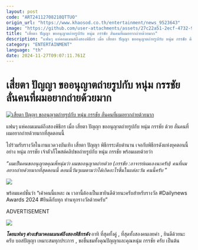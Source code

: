 ```yaml
---
layout: post
code: "ART24112708218QTTUO"
origin_url: "https://www.khaosod.co.th/entertainment/news_9523643"
image: "https://github.com/user-attachments/assets/27c22a51-2ecf-4732-9fda-9db46d918e13"
title: "เสี่ยตา ปัญญา ขออนุญาตถ่ายรูปกับ หนุ่ม กรรชัย ลั่นคนที่ผมอยากถ่ายด้วยมาก"
description: "แฟนๆ แห่คอมเมนต์ถึงสองพิธีกร เมื่อ เสี่ยตา ปัญญา ขออนุญาตถ่ายรูปกับ หนุ่ม กรรชัย ด้วย ลั่นคนที่ผมอยากถ่ายด้วยมากที่สุดตอนนี้ ไปร่วมรับรางวัลในงานแวดวง"
category: "ENTERTAINMENT"
language: "th"
date: 2024-11-27T09:07:11.761Z
---
```


# เสี่ยตา ปัญญา ขออนุญาตถ่ายรูปกับ หนุ่ม กรรชัย ลั่นคนที่ผมอยากถ่ายด้วยมาก

[![เสี่ยตา ปัญญา ขออนุญาตถ่ายรูปกับ หนุ่ม กรรชัย ลั่นคนที่ผมอยากถ่ายด้วยมาก](https://www.khaosod.co.th/wpapp/uploads/2024/11/phanyakanchai2711679998.jpg "เสี่ยตา ปัญญา ขออนุญาตถ่ายรูปกับ หนุ่ม กรรชัย ลั่นคนที่ผมอยากถ่ายด้วยมาก")](https://www.khaosod.co.th/wpapp/uploads/2024/11/phanyakanchai2711679998.jpg)

แฟนๆ แห่คอมเมนต์ถึงสองพิธีกร เมื่อ เสี่ยตา ปัญญา ขออนุญาตถ่ายรูปกับ หนุ่ม กรรชัย ด้วย ลั่นคนที่ผมอยากถ่ายด้วยมากที่สุดตอนนี้

ไปร่วมรับรางวัลในงานแวดวงบันเทิง เสี่ยตา ปัญญา พิธีกรระดับตำนาน เจอกับพิธีกรดังแห่งยุคตอนนี้อย่าง หนุ่ม กรรชัย เจ้าตัวก็โพสต์คลิปขอถ่ายรูปกับ หนุ่ม กรรชัย พร้อมเผยด้วยว่า

_“ผมเป็นคนขออนุญาตคุณพี่หนุ่มว่า ผมขออนุญาตถ่ายด้วย (กรรชัย :อาจารย์ผมเองนะครับ) คนที่ผมอยากถ่ายด้วยมากที่สุดตอนนี้ ตอนนี้วันๆผมตามว่าได้เกิดอะไรขึ้นในแต่ละวัน คนนี้ครับ ”_

[![](https://www.khaosod.co.th/wpapp/uploads/2024/11/phanyakanchai2711671.jpg)](https://www.khaosod.co.th/wpapp/uploads/2024/11/phanyakanchai2711671.jpg)

พร้อมแคปชั่นว่า “เค้าคนนี้แหละ ณ เวลานี้ต้องเป็นเขายินดีด้วยนะครับสำหรับรางวัล #Dailynews Awards 2024 #ยินดีกับทุก ท่านทุกรางวัลด้วยครับ”

ADVERTISEMENT

[![](https://www.khaosod.co.th/wpapp/uploads/2024/11/phanyakanchai2711672.jpg)](https://www.khaosod.co.th/wpapp/uploads/2024/11/phanyakanchai2711672.jpg)

_**โดยแฟนๆ ต่างเข้ามาคอมเมนต์ถึงสองพิธีกรดัง**_ อาทิ ที่สุดทั้งคู่ , ที่สุดทั้งสองคนเลยค่า , ยินดีด้วยนะครับ บอสปัญญา เหมาะสมทุกประการ , ขอชื่นชมทั้งคุณปัญญาและคุณหนุ่ม กรรชัย ครับ เป็นต้น


